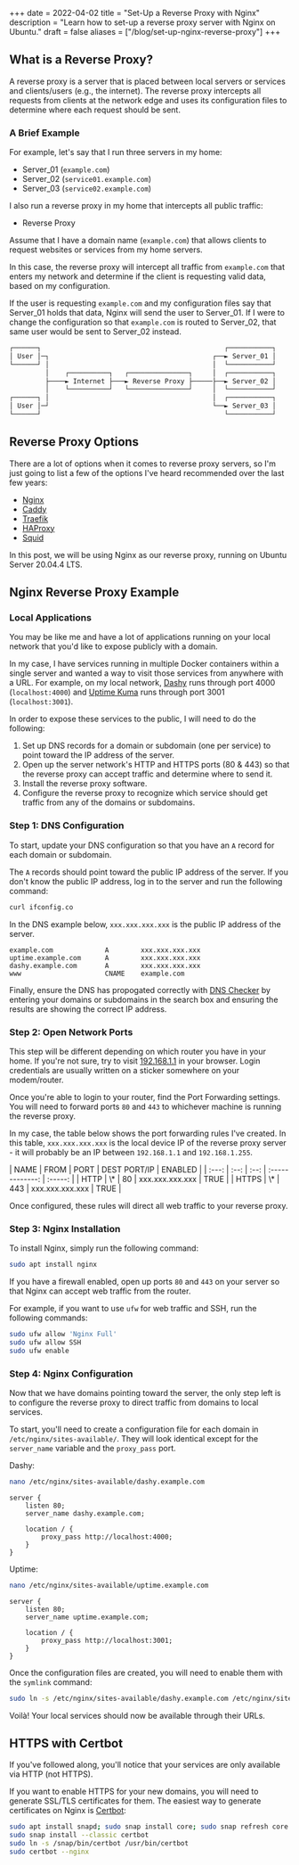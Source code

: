 +++
date = 2022-04-02
title = "Set-Up a Reverse Proxy with Nginx"
description = "Learn how to set-up a reverse proxy server with Nginx on Ubuntu."
draft = false
aliases = ["/blog/set-up-nginx-reverse-proxy"]
+++

## What is a Reverse Proxy?

A reverse proxy is a server that is placed between local servers or services and
clients/users (e.g., the internet). The reverse proxy intercepts all requests
from clients at the network edge and uses its configuration files to determine
where each request should be sent.

### A Brief Example

For example, let's say that I run three servers in my home:

-   Server_01 (`example.com`)
-   Server_02 (`service01.example.com`)
-   Server_03 (`service02.example.com`)

I also run a reverse proxy in my home that intercepts all public traffic:

-   Reverse Proxy

Assume that I have a domain name (`example.com`) that allows clients to request
websites or services from my home servers.

In this case, the reverse proxy will intercept all traffic from `example.com`
that enters my network and determine if the client is requesting valid data,
based on my configuration.

If the user is requesting `example.com` and my configuration files say that
Server_01 holds that data, Nginx will send the user to Server_01. If I were to
change the configuration so that `example.com` is routed to Server_02, that same
user would be sent to Server_02 instead.

```txt
┌──────┐                                              ┌───────────┐
│ User │─┐                                         ┌──► Server_01 │
└──────┘ │                                         │  └───────────┘
         │    ┌──────────┐   ┌───────────────┐     │  ┌───────────┐
         ├────► Internet ├───► Reverse Proxy ├─────├──► Server_02 │
         │    └──────────┘   └───────────────┘     │  └───────────┘
┌──────┐ │                                         │  ┌───────────┐
│ User │─┘                                         └──► Server_03 │
└──────┘                                              └───────────┘
```

## Reverse Proxy Options

There are a lot of options when it comes to reverse proxy servers, so I'm just
going to list a few of the options I've heard recommended over the last few
years:

-   [Nginx](https://nginx.com)
-   [Caddy](https://caddyserver.com)
-   [Traefik](https://traefik.io/)
-   [HAProxy](https://www.haproxy.org/)
-   [Squid](https://ubuntu.com/server/docs/proxy-servers-squid)

In this post, we will be using Nginx as our reverse proxy, running on Ubuntu
Server 20.04.4 LTS.

## Nginx Reverse Proxy Example

### Local Applications

You may be like me and have a lot of applications running on your local network
that you'd like to expose publicly with a domain.

In my case, I have services running in multiple Docker containers within a
single server and wanted a way to visit those services from anywhere with a URL.
For example, on my local network, [Dashy](https://dashy.to) runs through port
4000 (`localhost:4000`) and
[Uptime Kuma](https://github.com/louislam/uptime-kuma) runs through port 3001
(`localhost:3001`).

In order to expose these services to the public, I will need to do the
following:

1. Set up DNS records for a domain or subdomain (one per service) to point
   toward the IP address of the server.
2. Open up the server network's HTTP and HTTPS ports (80 & 443) so that the
   reverse proxy can accept traffic and determine where to send it.
3. Install the reverse proxy software.
4. Configure the reverse proxy to recognize which service should get traffic
   from any of the domains or subdomains.

### Step 1: DNS Configuration

To start, update your DNS configuration so that you have an `A` record for each
domain or subdomain.

The `A` records should point toward the public IP address of the server. If you
don't know the public IP address, log in to the server and run the following
command:

```bash
curl ifconfig.co
```

In the DNS example below, `xxx.xxx.xxx.xxx` is the public IP address of the
server.

```config
example.com             A        xxx.xxx.xxx.xxx
uptime.example.com      A        xxx.xxx.xxx.xxx
dashy.example.com       A        xxx.xxx.xxx.xxx
www                     CNAME    example.com
```

Finally, ensure the DNS has propogated correctly with
[DNS Checker](https://dnschecker.org) by entering your domains or subdomains in
the search box and ensuring the results are showing the correct IP address.

### Step 2: Open Network Ports

This step will be different depending on which router you have in your home. If
you're not sure, try to visit [192.168.1.1](http://192.168.1.1) in your browser.
Login credentials are usually written on a sticker somewhere on your
modem/router.

Once you're able to login to your router, find the Port Forwarding settings. You
will need to forward ports `80` and `443` to whichever machine is running the
reverse proxy.

In my case, the table below shows the port forwarding rules I've created. In
this table, `xxx.xxx.xxx.xxx` is the local device IP of the reverse proxy
server - it will probably be an IP between `192.168.1.1` and `192.168.1.255`.

<div class="table-container">
| NAME  | FROM | PORT |  DEST PORT/IP   | ENABLED |
| :---: | :--: | :--: | :-------------: | :-----: |
| HTTP  |  \*  |  80  | xxx.xxx.xxx.xxx |  TRUE   |
| HTTPS |  \*  | 443  | xxx.xxx.xxx.xxx |  TRUE   |
</div>

Once configured, these rules will direct all web traffic to your reverse proxy.

### Step 3: Nginx Installation

To install Nginx, simply run the following command:

```bash
sudo apt install nginx
```

If you have a firewall enabled, open up ports `80` and `443` on your server so
that Nginx can accept web traffic from the router.

For example, if you want to use `ufw` for web traffic and SSH, run the following
commands:

```bash
sudo ufw allow 'Nginx Full'
sudo ufw allow SSH
sudo ufw enable
```

### Step 4: Nginx Configuration

Now that we have domains pointing toward the server, the only step left is to
configure the reverse proxy to direct traffic from domains to local services.

To start, you'll need to create a configuration file for each domain in
`/etc/nginx/sites-available/`. They will look identical except for the
`server_name` variable and the `proxy_pass` port.

Dashy:

```bash
nano /etc/nginx/sites-available/dashy.example.com
```

```config
server {
    listen 80;
    server_name dashy.example.com;

    location / {
        proxy_pass http://localhost:4000;
    }
}
```

Uptime:

```bash
nano /etc/nginx/sites-available/uptime.example.com
```

```config
server {
    listen 80;
    server_name uptime.example.com;

    location / {
        proxy_pass http://localhost:3001;
    }
}
```

Once the configuration files are created, you will need to enable them with the
`symlink` command:

```bash
sudo ln -s /etc/nginx/sites-available/dashy.example.com /etc/nginx/sites-enabled/
```

Voilà! Your local services should now be available through their URLs.

## HTTPS with Certbot

If you've followed along, you'll notice that your services are only available
via HTTP (not HTTPS).

If you want to enable HTTPS for your new domains, you will need to generate
SSL/TLS certificates for them. The easiest way to generate certificates on Nginx
is [Certbot](https://certbot.eff.org):

```bash
sudo apt install snapd; sudo snap install core; sudo snap refresh core
sudo snap install --classic certbot
sudo ln -s /snap/bin/certbot /usr/bin/certbot
sudo certbot --nginx
```
